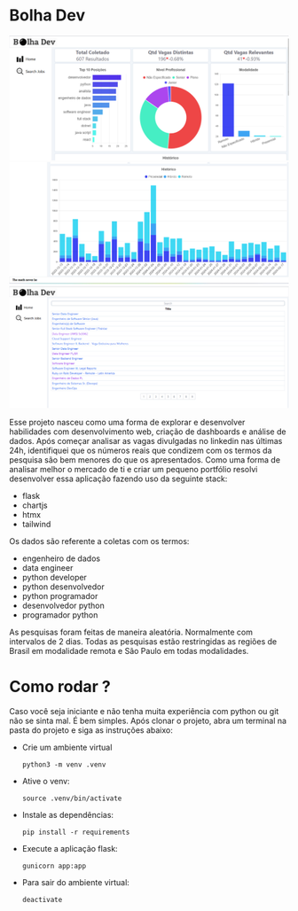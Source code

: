 # Bolha Dev 
![Screenshot](https://github.com/Gaws21/Gaws21/blob/main/bolha-dev-1.png)
![Screenshot](https://github.com/Gaws21/Gaws21/blob/main/bolha-dev-2.png)
![Screenshot](https://github.com/Gaws21/Gaws21/blob/main/bolha-dev-3.png)

Esse projeto nasceu como uma forma de explorar e desenvolver habilidades com desenvolvimento
web, criação de dashboards e análise de dados. Após começar analisar as vagas divulgadas
no linkedin nas últimas 24h, identifiquei que os números reais que condizem com os termos
da pesquisa são bem menores do que os apresentados. Como uma forma de analisar melhor o 
mercado de ti e criar um pequeno portfólio resolvi desenvolver essa aplicação fazendo
uso da seguinte stack:

 - flask
 - chartjs
 - htmx
 - tailwind

Os dados são referente a coletas com os termos:
 - engenheiro de dados
 - data engineer
 - python developer
 - python desenvolvedor
 - python programador
 - desenvolvedor python
 - programador python

As pesquisas foram feitas de maneira aleatória. Normalmente com intervalos de 2 dias.
Todas as pesquisas estão restringidas as regiões de Brasil em modalidade remota e 
São Paulo em todas modalidades.

# Como rodar ? 
Caso você seja iniciante e não tenha muita experiência com python ou git não se sinta mal.
É bem simples. Após clonar o projeto, abra um terminal na pasta do projeto e siga as
instruções abaixo:

 - Crie um ambiente virtual 
    ```
    python3 -m venv .venv
    ```
 - Ative o venv:
    ```
    source .venv/bin/activate
    ```
 - Instale as dependências:
    ```
    pip install -r requirements
    ```
 - Execute a aplicação flask:
    ```
    gunicorn app:app 
    ```
 - Para sair do ambiente virtual:
    ```
    deactivate
    ```